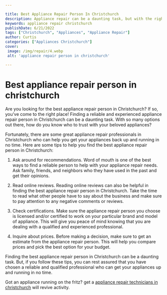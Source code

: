 ```yaml
---

title: Best Appliance Repair Person In Christchurch
description: Appliance repair can be a daunting task, but with the right person, it can be easy! This post will help you find the best appliance repair person in Christchurch.
keywords: appliance repair christchurch
publishDate: 6/21/2022
tags: ["Christchurch", "Appliances", "Appliance Repair"]
author: Curtis
categories: ["Appliances Christchurch"]
cover: 
 image: /img/repair/4.webp
 alt: 'appliance repair person in christchurch'

---
```


# Best appliance repair person in christchurch

Are you looking for the best appliance repair person in Christchurch? If so, you’ve come to the right place! Finding a reliable and experienced appliance repair person in Christchurch can be a daunting task. With so many options out there, how do you know who to trust with your beloved appliances? 

Fortunately, there are some great appliance repair professionals in Christchurch who can help you get your appliances back up and running in no time. Here are some tips to help you find the best appliance repair person in Christchurch: 

1. Ask around for recommendations. Word of mouth is one of the best ways to find a reliable person to help with your appliance repair needs. Ask family, friends, and neighbors who they have used in the past and get their opinions. 

2. Read online reviews. Reading online reviews can also be helpful in finding the best appliance repair person in Christchurch. Take the time to read what other people have to say about the business and make sure to pay attention to any negative comments or reviews. 

3. Check certifications. Make sure the appliance repair person you choose is licensed and/or certified to work on your particular brand and model of appliance. This will give you peace of mind knowing that you are dealing with a qualified and experienced professional. 

4. Inquire about prices. Before making a decision, make sure to get an estimate from the appliance repair person. This will help you compare prices and pick the best option for your budget. 

Finding the best appliance repair person in Christchurch can be a daunting task. But, if you follow these tips, you can rest assured that you have chosen a reliable and qualified professional who can get your appliances up and running in no time.

Got an appliance running on the fritz? get a <a href="/pages/appliance-repair-technicians-in-christchurch/">appliance repair technicians in christchurch</a> will revive activity.